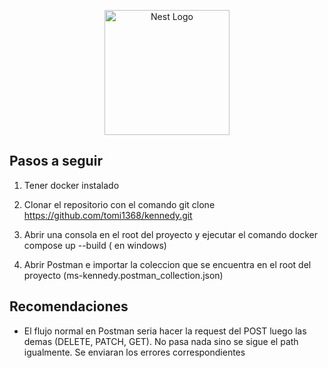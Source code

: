 <p align="center">
  <a href="http://nestjs.com/" target="blank"><img src="https://nestjs.com/img/logo-small.svg" width="200" alt="Nest Logo" /></a>
</p>

[circleci-image]: https://img.shields.io/circleci/build/github/nestjs/nest/master?token=abc123def456
[circleci-url]: https://circleci.com/gh/nestjs/nest

</p>

## Pasos a seguir 

1. Tener docker instalado

2. Clonar el repositorio con el comando git clone https://github.com/tomi1368/kennedy.git

3. Abrir una consola en el root del proyecto y ejecutar el comando docker compose up --build ( en windows) 

3. Abrir Postman e importar la coleccion que se encuentra en el root del proyecto (ms-kennedy.postman_collection.json)

## Recomendaciones
  - El flujo normal en Postman seria hacer la request del POST luego las demas (DELETE, PATCH, GET). No pasa nada sino se sigue el path igualmente. Se enviaran los errores correspondientes 
